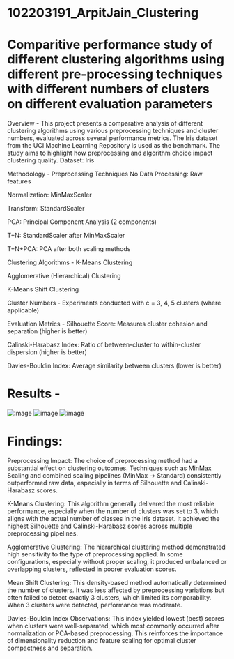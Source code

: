 # 102203191_ArpitJain_Clustering
# Comparitive performance study of different clustering algorithms using different pre-processing techniques with different numbers of clusters on different evaluation parameters
Overview - This project presents a comparative analysis of different clustering algorithms using various preprocessing techniques and cluster numbers, evaluated across several performance metrics. The Iris dataset from the UCI Machine Learning Repository is used as the benchmark. The study aims to highlight how preprocessing and algorithm choice impact clustering quality. Dataset: Iris

Methodology - Preprocessing Techniques No Data Processing: Raw features

Normalization: MinMaxScaler

Transform: StandardScaler

PCA: Principal Component Analysis (2 components)

T+N: StandardScaler after MinMaxScaler

T+N+PCA: PCA after both scaling methods

Clustering Algorithms - K-Means Clustering

Agglomerative (Hierarchical) Clustering

K-Means Shift Clustering

Cluster Numbers - Experiments conducted with c = 3, 4, 5 clusters (where applicable)

Evaluation Metrics - Silhouette Score: Measures cluster cohesion and separation (higher is better)

Calinski-Harabasz Index: Ratio of between-cluster to within-cluster dispersion (higher is better)

Davies-Bouldin Index: Average similarity between clusters (lower is better)

# Results -

![image](https://github.com/user-attachments/assets/2510d219-67d3-4fab-af3c-be93095ad75f)
![image](https://github.com/user-attachments/assets/01e33524-24b0-4a0e-8b33-4b7a56ce800c)
![image](https://github.com/user-attachments/assets/b0f5dd35-b4ef-4505-b148-03d44381b781)




# Findings:

Preprocessing Impact: The choice of preprocessing method had a substantial effect on clustering outcomes. Techniques such as MinMax Scaling and combined scaling pipelines (MinMax → Standard) consistently outperformed raw data, especially in terms of Silhouette and Calinski-Harabasz scores.

K-Means Clustering: This algorithm generally delivered the most reliable performance, especially when the number of clusters was set to 3, which aligns with the actual number of classes in the Iris dataset. It achieved the highest Silhouette and Calinski-Harabasz scores across multiple preprocessing pipelines.

Agglomerative Clustering: The hierarchical clustering method demonstrated high sensitivity to the type of preprocessing applied. In some configurations, especially without proper scaling, it produced unbalanced or overlapping clusters, reflected in poorer evaluation scores.

Mean Shift Clustering: This density-based method automatically determined the number of clusters. It was less affected by preprocessing variations but often failed to detect exactly 3 clusters, which limited its comparability. When 3 clusters were detected, performance was moderate.

Davies-Bouldin Index Observations: This index yielded lowest (best) scores when clusters were well-separated, which most commonly occurred after normalization or PCA-based preprocessing. This reinforces the importance of dimensionality reduction and feature scaling for optimal cluster compactness and separation.
